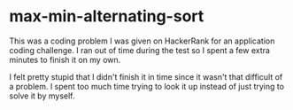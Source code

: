 # max-min-alternating-sort
This was a coding problem I was given on HackerRank for an application coding challenge. I ran out of time during the test so I spent a few extra minutes to finish it on my own. 

I felt pretty stupid that I didn't finish it in time since it wasn't that difficult of a problem. I spent too much time trying to look it up instead of just trying to solve it by myself. 
